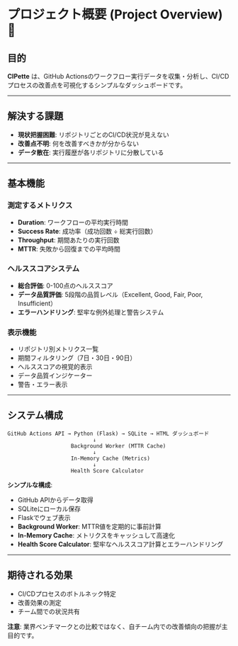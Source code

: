 # プロジェクト概要 (Project Overview) 🚀

## 目的

**CIPette** は、GitHub Actionsのワークフロー実行データを収集・分析し、CI/CDプロセスの改善点を可視化するシンプルなダッシュボードです。

---

## 解決する課題

- **現状把握困難**: リポジトリごとのCI/CD状況が見えない
- **改善点不明**: 何を改善すべきかが分からない
- **データ散在**: 実行履歴が各リポジトリに分散している

---

## 基本機能

### 測定するメトリクス
- **Duration**: ワークフローの平均実行時間
- **Success Rate**: 成功率（成功回数 ÷ 総実行回数）
- **Throughput**: 期間あたりの実行回数
- **MTTR**: 失敗から回復までの平均時間

### ヘルススコアシステム
- **総合評価**: 0-100点のヘルススコア
- **データ品質評価**: 5段階の品質レベル（Excellent, Good, Fair, Poor, Insufficient）
- **エラーハンドリング**: 堅牢な例外処理と警告システム

### 表示機能
- リポジトリ別メトリクス一覧
- 期間フィルタリング（7日・30日・90日）
- ヘルススコアの視覚的表示
- データ品質インジケーター
- 警告・エラー表示

---

## システム構成

```
GitHub Actions API → Python (Flask) → SQLite → HTML ダッシュボード
                           ↓
                    Background Worker (MTTR Cache)
                           ↓
                    In-Memory Cache (Metrics)
                           ↓
                    Health Score Calculator
```

**シンプルな構成**:
- GitHub APIからデータ取得
- SQLiteにローカル保存
- Flaskでウェブ表示
- **Background Worker**: MTTR値を定期的に事前計算
- **In-Memory Cache**: メトリクスをキャッシュして高速化
- **Health Score Calculator**: 堅牢なヘルススコア計算とエラーハンドリング

---

## 期待される効果

- CI/CDプロセスのボトルネック特定
- 改善効果の測定
- チーム間での状況共有

**注意**: 業界ベンチマークとの比較ではなく、自チーム内での改善傾向の把握が主目的です。